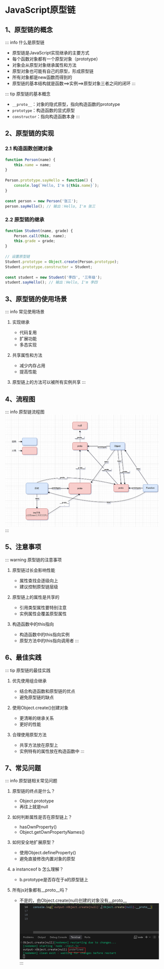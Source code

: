 # JavaScript原型链

## 1、原型链的概念

::: info 什么是原型链
- 原型链是JavaScript实现继承的主要方式
- 每个函数对象都有一个原型对象（prototype）
- 对象会从原型对象继承属性和方法
- 原型对象也可能有自己的原型，形成原型链
- 所有对象都是new函数而得到的
- 原型链的基本结构就是函数==>实例==>原型对象三者之间的闭环
:::

::: tip 原型链的基本概念
- `__proto__`：对象的隐式原型，指向构造函数的prototype
- `prototype`：构造函数的显式原型
- `constructor`：指向构造函数本身
:::

## 2、原型链的实现

### 2.1 构造函数创建对象
```javascript
function Person(name) {
    this.name = name;
}

Person.prototype.sayHello = function() {
    console.log(`Hello, I'm ${this.name}`);
}

const person = new Person('张三');
person.sayHello(); // 输出：Hello, I'm 张三
```

### 2.2 原型链的继承
```javascript
function Student(name, grade) {
    Person.call(this, name);
    this.grade = grade;
}

// 设置原型链
Student.prototype = Object.create(Person.prototype);
Student.prototype.constructor = Student;

const student = new Student('李四', '三年级');
student.sayHello(); // 输出：Hello, I'm 李四
```

## 3、原型链的使用场景

::: info 常见使用场景
1. 实现继承
   - 代码复用
   - 扩展功能
   - 多态实现

2. 共享属性和方法
   - 减少内存占用
   - 提高性能

3. 原型链上的方法可以被所有实例共享
:::

## 4、流程图
::: info 原型链流程图
![原型链](../assets/prototype-chain.png)
:::

## 5、注意事项

::: warning 原型链的注意事项
1. 原型链过长会影响性能
   - 属性查找会逐级向上
   - 建议控制原型链层级

2. 原型链上的属性是共享的
   - 引用类型属性要特别注意
   - 实例属性会覆盖原型属性

3. 构造函数中的this指向
   - 构造函数中的this指向实例
   - 原型方法中的this指向调用者
:::

## 6、最佳实践

::: tip 原型链的最佳实践
1. 优先使用组合继承
   - 结合构造函数和原型链的优点
   - 避免原型链的缺点

2. 使用Object.create()创建对象
   - 更清晰的继承关系
   - 更好的性能

3. 合理使用原型方法
   - 共享方法放在原型上
   - 实例特有的属性放在构造函数中
:::

## 7、常见问题

::: info 原型链相关常见问题
1. 原型链的终点是什么？
   - Object.prototype
   - 再往上就是null

2. 如何判断属性是否在原型链上？
   - hasOwnProperty()
   - Object.getOwnPropertyNames()

3. 如何安全地扩展原型？
   - 使用Object.defineProperty()
   - 避免直接修改内置对象的原型

4. a instanceof b 怎么理解？
   - b.prototype是否存在于a的原型链上

5. 所有js对象都有__proto__吗？
   - 不是的，由Object.create(null)创建的对象没有__proto__
   ![对象](../assets/__proto__.png)
:::
